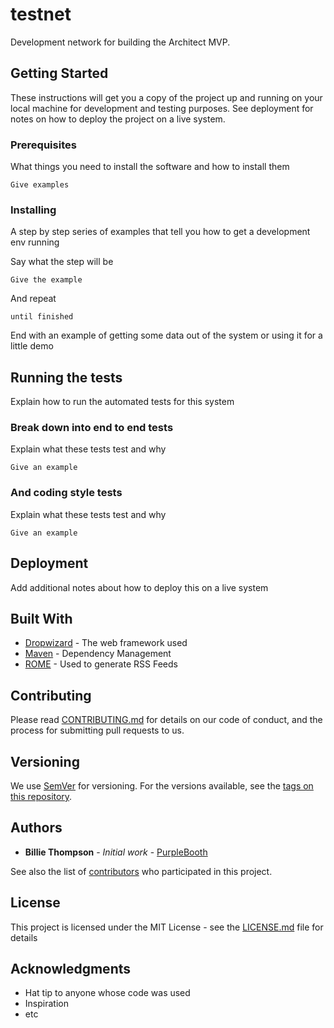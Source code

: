 # testnet
Development network for building the Architect MVP.

## Getting Started

These instructions will get you a copy of the project up and running on your 
local machine for development and testing purposes. See deployment for notes 
on how to deploy the project on a live system.

### Prerequisites

What things you need to install the software and how to install them

```
Give examples
```

### Installing

A step by step series of examples that tell you how to get a development env 
running

Say what the step will be

```
Give the example
```

And repeat

```
until finished
```

End with an example of getting some data out of the system or using it for a 
little demo

## Running the tests

Explain how to run the automated tests for this system

### Break down into end to end tests

Explain what these tests test and why

```
Give an example
```

### And coding style tests

Explain what these tests test and why

```
Give an example
```

## Deployment

Add additional notes about how to deploy this on a live system

## Built With

* [Dropwizard](http://www.dropwizard.io/1.0.2/docs/) - The web framework used
* [Maven](https://maven.apache.org/) - Dependency Management
* [ROME](https://rometools.github.io/rome/) - Used to generate RSS Feeds

## Contributing

Please read 
[CONTRIBUTING.md](https://gist.github.com/PurpleBooth/b24679402957c63ec426) for 
details on our code of conduct, and the process for submitting pull requests to 
us.

## Versioning

We use [SemVer](http://semver.org/) for versioning. For the versions available, 
see the [tags on this repository](https://github.com/your/project/tags). 

## Authors

* **Billie Thompson** - *Initial work* - [PurpleBooth](https://github.com/PurpleBooth)

See also the list of [contributors](https://github.com/your/project/contributors) 
who participated in this project.

## License

This project is licensed under the MIT License - see 
the [LICENSE.md](LICENSE.md) file for details

## Acknowledgments

* Hat tip to anyone whose code was used
* Inspiration
* etc


